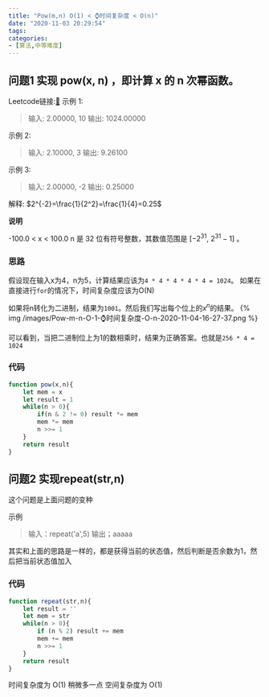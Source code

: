 ```yaml
---
title: "Pow(m,n) O(1) < ⌚️时间复杂度 < O(n)"
date: "2020-11-03 20:29:54"
tags:
categories:
- [算法,中等难度]
---
```

## 问题1 实现 pow(x, n) ，即计算 x 的 n 次幂函数。
Leetcode链接:[🔗](https://leetcode-cn.com/problems/powx-n/)
示例 1:
>输入: 2.00000, 10
>输出: 1024.00000

示例 2:
>输入: 2.10000, 3
>输出: 9.26100

示例 3:
>输入: 2.00000, -2
>输出: 0.25000
  
解释: $2^{-2}=\frac{1}{2^2}=\frac{1}{4}=0.25$

**说明**

-100.0 < x < 100.0
n 是 32 位有符号整数，其数值范围是 [${−2}^{31}$, $2^{31}−1$] 。

### 思路

假设现在输入x为4，n为5，计算结果应该为`4 * 4 * 4 * 4 * 4 = 1024`。
如果在直接进行`for`的情况下，时间复杂度应该为O(N)

如果将n转化为二进制，结果为`1001`。然后我们写出每个位上的$x^n$的结果。
{% img /images/Pow-m-n-O-1-⌚️时间复杂度-O-n-2020-11-04-16-27-37.png %}

可以看到，当把二进制位上为1的数相乘时，结果为正确答案。也就是`256 * 4 = 1024`

### 代码
  
```javascript
function pow(x,n){
    let mem = x
    let result = 1
    while(n > 0){
        if(n & 2 != 0) result *= mem
        mem *= mem
        n >>= 1
    }
    return result
}
```

## 问题2 实现repeat(str,n)
这个问题是上面问题的变种

示例

>输入：repeat('a',5)
>输出；aaaaa

其实和上面的思路是一样的，都是获得当前的状态值，然后判断是否余数为1，然后把当前状态值加入

### 代码

```javascript
function repeat(str,n){
    let result = ''
    let mem = str
    while(n > 0){
        if (n % 2) result += mem
        mem += mem
        n >>= 1
    }
    return result
}
```

时间复杂度为 O(1) 稍微多一点
空间复杂度为 O(1)